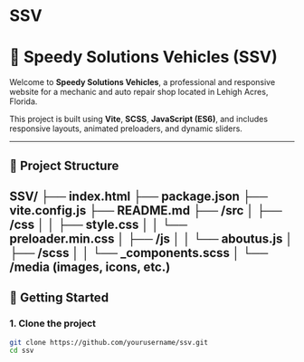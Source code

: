 # SSV
# 🚗 Speedy Solutions Vehicles (SSV)

Welcome to **Speedy Solutions Vehicles**, a professional and responsive website for a mechanic and auto repair shop located in Lehigh Acres, Florida.

This project is built using **Vite**, **SCSS**, **JavaScript (ES6)**, and includes responsive layouts, animated preloaders, and dynamic sliders.

---

## 📁 Project Structure
SSV/
├── index.html
├── package.json
├── vite.config.js
├── README.md
├── /src
│   ├── /css
│   │   ├── style.css
│   │   └── preloader.min.css
│   ├── /js
│   │   └── aboutus.js
│   ├── /scss
│   │   └── _components.scss
│   └── /media (images, icons, etc.)
---

## 🚀 Getting Started

### 1. Clone the project

```bash
git clone https://github.com/yourusername/ssv.git
cd ssv